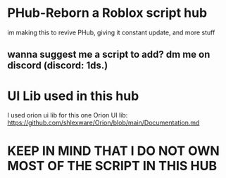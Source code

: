 # PHub-Reborn a Roblox script hub
im making this to revive PHub, giving it constant update, and more stuff
## wanna suggest me a script to add? dm me on discord (discord: 1ds.)


# UI Lib used in this hub
I used orion ui lib for this one
Orion UI lib: https://github.com/shlexware/Orion/blob/main/Documentation.md

# KEEP IN MIND THAT I DO NOT OWN MOST OF THE SCRIPT IN THIS HUB
